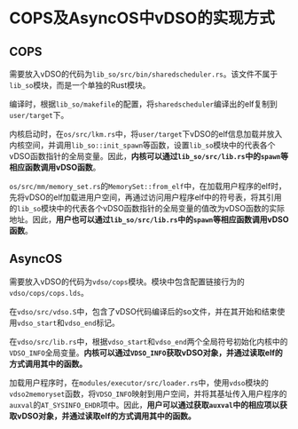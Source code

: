 # COPS及AsyncOS中vDSO的实现方式

## COPS

需要放入vDSO的代码为`lib_so/src/bin/sharedscheduler.rs`。该文件不属于`lib_so`模块，而是一个单独的Rust模块。

编译时，根据`lib_so/makefile`的配置，将`sharedscheduler`编译出的elf复制到`user/target`下。

内核启动时，在`os/src/lkm.rs`中，将`user/target`下vDSO的elf信息加载并放入内核空间，并调用`lib_so::init_spawn`等函数，设置`lib_so`模块中的代表各个vDSO函数指针的全局变量。因此，**内核可以通过`lib_so/src/lib.rs`中的`spawn`等相应函数调用vDSO函数**。

`os/src/mm/memory_set.rs`的`MemorySet::from_elf`中，在加载用户程序的elf时，先将vDSO的elf加载进用户空间，再通过访问用户程序elf中的符号表，将其引用的`lib_so`模块中的代表各个vDSO函数指针的全局变量的值改为vDSO函数的实际地址。因此，**用户也可以通过`lib_so/src/lib.rs`中的`spawn`等相应函数调用vDSO函数**。

## AsyncOS

需要放入vDSO的代码为`vdso/cops`模块。模块中包含配置链接行为的`vdso/cops/cops.lds`。

在`vdso/src/vdso.S`中，包含了vDSO代码编译后的so文件，并在其开始和结束使用`vdso_start`和`vdso_end`标记。

在`vdso/src/lib.rs`中，根据`vdso_start`和`vdso_end`两个全局符号初始化内核中的`VDSO_INFO`全局变量。**内核可以通过`VDSO_INFO`获取vDSO对象，并通过读取elf的方式调用其中的函数。**

加载用户程序时，在`modules/executor/src/loader.rs`中，使用`vdso`模块的`vdso2memoryset`函数，将`VDSO_INFO`映射到用户空间，并将其基址传入用户程序的`auxval`的`AT_SYSINFO_EHDR`项中。因此，**用户可以通过获取`auxval`中的相应项以获取vDSO对象，并通过读取elf的方式调用其中的函数。**